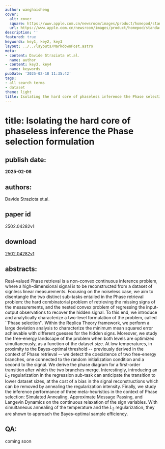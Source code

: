 ```yaml
---
author: wanghaisheng
cover:
  alt: cover
  square: https://www.apple.com.cn/newsroom/images/product/homepod/standard/Apple-HomePod-hero-230118_big.jpg.large_2x.jpg
  url: https://www.apple.com.cn/newsroom/images/product/homepod/standard/Apple-HomePod-hero-230118_big.jpg.large_2x.jpg
description: ''
featured: true
keywords: key1, key2, key3
layout: ../../layouts/MarkdownPost.astro
meta:
- content: Davide Straziota et.al.
  name: author
- content: key3, key4
  name: keywords
pubDate: '2025-02-10 11:35:42'
tags:
- all search terms
- dataset
theme: light
title: Isolating the hard core of phaseless inference the Phase selection formulation
---
```


# title: Isolating the hard core of phaseless inference the Phase selection formulation 
## publish date: 
**2025-02-06** 
## authors: 
  Davide Straziota et.al. 
## paper id
2502.04282v1
## download
[2502.04282v1](http://arxiv.org/abs/2502.04282v1)
## abstracts:
Real-valued Phase retrieval is a non-convex continuous inference problem, where a high-dimensional signal is to be reconstructed from a dataset of signless linear measurements. Focusing on the noiseless case, we aim to disentangle the two distinct sub-tasks entailed in the Phase retrieval problem: the hard combinatorial problem of retrieving the missing signs of the measurements, and the nested convex problem of regressing the input-output observations to recover the hidden signal. To this end, we introduce and analytically characterize a two-level formulation of the problem, called ``Phase selection''. Within the Replica Theory framework, we perform a large deviation analysis to characterize the minimum mean squared error achievable with different guesses for the hidden signs. Moreover, we study the free-energy landscape of the problem when both levels are optimized simultaneously, as a function of the dataset size. At low temperatures, in proximity to the Bayes-optimal threshold -- previously derived in the context of Phase retrieval -- we detect the coexistence of two free-energy branches, one connected to the random initialization condition and a second to the signal. We derive the phase diagram for a first-order transition after which the two branches merge. Interestingly, introducing an $L_2$ regularization in the regression sub-task can anticipate the transition to lower dataset sizes, at the cost of a bias in the signal reconstructions which can be removed by annealing the regularization intensity. Finally, we study the inference performance of three meta-heuristics in the context of Phase selection: Simulated Annealing, Approximate Message Passing, and Langevin Dynamics on the continuous relaxation of the sign variables. With simultaneous annealing of the temperature and the $L_2$ regularization, they are shown to approach the Bayes-optimal sample efficiency.
## QA:
coming soon

